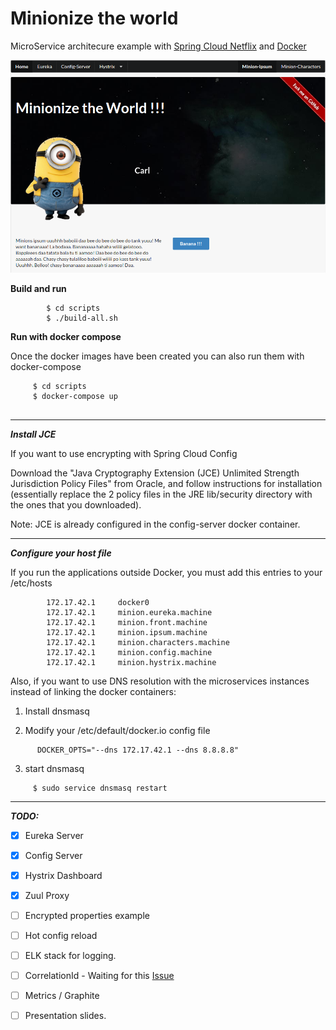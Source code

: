 Minionize the world
===================

MicroService architecure example with [Spring Cloud Netflix](http://cloud.spring.io/spring-cloud-netflix/)  and [Docker](https://docker.com)

![Minionize the world](https://github.com/ehdez73/minionize-the-world/blob/master/minionize-the-world.png)


**Build and run**
 

```
        $ cd scripts
        $ ./build-all.sh
```
 

**Run with docker compose**

 Once the docker images have been created you can also run them with docker-compose
 
```
     $ cd scripts
     $ docker-compose up       
     
```

---
***Install JCE***

If you want to use encrypting with Spring Cloud Config

   Download the "Java Cryptography Extension (JCE) Unlimited Strength Jurisdiction Policy Files" from Oracle, and follow instructions for installation (essentially replace the 2 policy files in the JRE lib/security directory with the ones that you downloaded).

Note: JCE is already configured in the config-server docker container.

--- 
***Configure your host file***

If you run the applications outside Docker, you must add this entries to your /etc/hosts

```
        172.17.42.1     docker0
        172.17.42.1     minion.eureka.machine
        172.17.42.1     minion.front.machine
        172.17.42.1     minion.ipsum.machine
        172.17.42.1     minion.characters.machine
        172.17.42.1     minion.config.machine
        172.17.42.1     minion.hystrix.machine
```

Also, if you want to use DNS resolution with the microservices instances instead of linking the docker containers:

1. Install dnsmasq

2. Modify your /etc/default/docker.io config file
```  
      DOCKER_OPTS="--dns 172.17.42.1 --dns 8.8.8.8"
```
3.  start dnsmasq
``` 
     $ sudo service dnsmasq restart
```     
---
***TODO:***
- [x] Eureka Server
- [x] Config Server
- [x] Hystrix Dashboard
- [x] Zuul Proxy
- [ ] Encrypted properties example
- [ ] Hot config reload
- [ ] ELK stack for logging.
- [ ] CorrelationId - Waiting for this [Issue](https://github.com/spring-cloud/spring-cloud-commons/issues/11)
- [ ] Metrics / Graphite
- [ ] Presentation slides.

